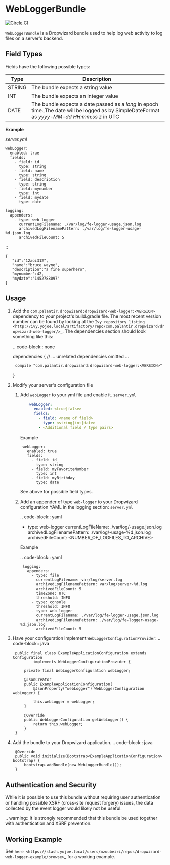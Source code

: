 WebLoggerBundle
===============
[![Circle CI](https://circleci.com/gh/palantir/dropwizard-web-logger.svg?style=svg&circle-token=ef99a2065c608bd3fd6237eff9034488275d6582)](https://circleci.com/gh/palantir/dropwizard-web-logger)


``WebLoggerBundle`` is a Dropwizard bundle used to help log web activity to log files on a server's backend.


Field Types
-----------
Fields have the following possible types:

| Type   | Description                                                                                                                                  |
|--------|----------------------------------------------------------------------------------------------------------------------------------------------|
| STRING | The bundle expects a string value                                                                                                            |
| INT    | The bundle expects an integer value                                                                                                          |
| DATE   | The bundle expects a date passed as a *long* in epoch time.,The date will be logged as by SimpleDateFormat as *yyyy-MM-dd HH:mm:ss z* in UTC |

**Example**

*server.yml*

    webLogger:
      enabled: true
      fields:
        - field: id
          type: string
        - field: name
          type: string
        - field: description
          type: string
        - field: mynumber
          type: int
        - field: mydate
          type: date

    logging:
      appenders:
        - type: web-logger
          currentLogFilename: ./var/log/fe-logger-usage.json.log
          archivedLogFilenamePattern: ./var/log/fe-logger-usage-%d.json.log
          archivedFileCount: 5

::

    {
       "id":"12aoi312",
       "name":"bruce wayne",
       "description":"a fine superhero",
       "mynumber":42,
       "mydate":"1452788097"
    }

Usage
-----

1.  Add the ``com.palantir.dropwizard:dropwizard-web-logger:<VERSION>`` dependency to your project's build.gradle file.
    The most recent version number can be found by looking at the `Ivy repository listing <http://ivy.yojoe.local/artifactory/repo/com.palantir.dropwizard/dropwizard-web-logger/>`_.
    The dependencies section should look something like this:

    .. code-block:: none

       dependencies {
         // ... unrelated dependencies omitted ...

         compile "com.palantir.dropwizard:dropwizard-web-logger:<VERSION>"
       }

2.  Modify your server's configuration file

    1. Add ``webLogger`` to your yml file and enable it.
        ``server.yml``
		``` yml
            webLogger:
              enabled: <true|false>
              fields:
                - field: <name of field>
                  type: <string|int|date>
                - <Additional field / type pairs>
		```
        Example
        
            webLogger:
              enabled: true
              fields:
                - field: id
                  type: string
                - field: myFavoriteNumber
                  type: int
                - field: myBirthday
                  type: date

        See above for possible field types.

    2. Add an appender of type ``web-logger`` to your Dropwizard configuration YAML in the logging section:
        ``server.yml``

        .. code-block:: yaml

          - type: web-logger
            currentLogFileName: ./var/log/<APPNAME>-usage.json.log
            archivedLogFilenamePattern: ./var/log/<APPNAME>-usage-%d.json.log
            archivedFileCount: <NUMBER_OF_LOGFILES_TO_ARCHIVE>

        Example

        .. code-block:: yaml

            logging:
              appenders:
                - type: file
                  currentLogFilename: var/log/server.log
                  archivedLogFilenamePattern: var/log/server-%d.log
                  archivedFileCount: 5
                  timeZone: UTC
                  threshold: INFO
                - type: console
                  threshold: INFO
                - type: web-logger
                  currentLogFilename: ./var/log/fe-logger-usage.json.log
                  archivedLogFilenamePattern: ./var/log/fe-logger-usage-%d.json.log
                  archivedFileCount: 5

3. Have your configuration implement ``WebLoggerConfigurationProvider``:
    .. code-block:: java

        public final class ExampleApplicationConfiguration extends Configuration
                implements WebLoggerConfigurationProvider {

            private final WebLoggerConfiguration webLogger;

            @JsonCreator
            public ExampleApplicationConfiguration(
                @JsonProperty("webLogger") WebLoggerConfiguration webLogger) {

                this.webLogger = webLogger;
            }

            @Override
            public WebLoggerConfiguration getWebLogger() {
                return this.webLogger;
            }
        }

4. Add the bundle to your Dropwizard application.
    .. code-block:: java

        @Override
        public void initialize(Bootstrap<ExampleApplicationConfiguration> bootstrap) {
            bootstrap.addBundle(new WebLoggerBundle());
        }



Authentication and Security
---------------------------

While it is possible to use this bundle without requiring user authentication
or handling possible XSRF (cross-site request forgery) issues, the data
collected by the event logger would likely not be useful.

.. warning:: It is strongly recommended that this bundle be used together with authentication and XSRF prevention.


Working Example
---------------

See `here <https://stash.yojoe.local/users/mzoubeiri/repos/dropwizard-web-logger-example/browse>`_ for a working example.

